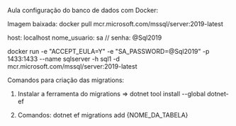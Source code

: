 Aula configuração do banco de dados com Docker:

Imagem baixada: docker pull mcr.microsoft.com/mssql/server:2019-latest

host: localhost
nome_usuario: sa //
senha: @Sql2019

docker run -e "ACCEPT_EULA=Y" -e "SA_PASSWORD=@Sql2019" -p 1433:1433 --name sqlserver -h sql1 -d mcr.microsoft.com/mssql/server:2019-latest


Comandos para criação das migrations:
1) Instalar a ferramenta do migrations => dotnet tool install --global dotnet-ef

2) Comandos:
dotnet ef migrations add {NOME_DA_TABELA}
